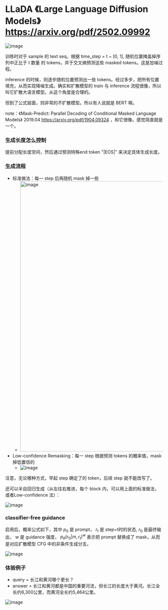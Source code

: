 # LLaDA 《Large Language Diffusion Models》 https://arxiv.org/pdf/2502.09992

![image](https://github.com/user-attachments/assets/1197a8d3-0497-40ca-9a8c-f8a9e7cc0b9d)

训练时对于 sample 的 text seq，根据 time_step = t ~ [0, 1], 随机位置掩盖掉序列中正比于 t 数量 的 tokens，并于交叉熵预测这些 masked tokens。这是加噪过程。

inference 的时候，则逐步随机位置预测出一些 tokens。经过多步，把所有位置填充，从而实现降噪生成。确实和扩散模型的 train 与 inference 流程很像，所以叫它扩散大语言模型。从这个角度是合理的。

但到了公式层面，则非常的不扩散模型。所以有人说就是 BERT 嘛。

note：《Mask-Predict: Parallel Decoding of Conditional Masked Language Models》 2019.04 https://arxiv.org/pdf/1904.09324 ，和它很像。感觉简直就是一个。

### 生成长度怎么控制

提前分配长度空间，然后通过预测特殊end token "|EOS|" 来决定具体生成长度。

### 生成流程

- 标准做法：每一 step 后再随机 mask 掉一些
  - <img width="1512" height="862" alt="image" src="https://github.com/user-attachments/assets/8ef0bc75-d6a0-4897-b036-afad0f9cbe4f" />
- Low-confidence Remasking：每一 step 根据预测 tokens 的概率值，mask 掉低置信的
  - ![image](https://github.com/user-attachments/assets/d62846fa-51cf-4c1c-8da7-94ec92cbd5dc)

注意，无论哪种方式，早起 step 确定了的 token，后续 step 就不能改写了。

还可以半自回归生成（从左往右推进，每个 block 内，可以用上面的标准做法，或者Low-confidence 法）：

![image](https://github.com/user-attachments/assets/9988d291-6891-4bbf-9f6b-0c823d6dc3e9)

### classifier-free guidance

启用后，概率公式如下，其中 $p_0$ 是 prompt， $r_t$ 是 step=t时的状态, $r_0$ 是最终输出， w 是 guidance 强度， $p_θ(r_0|m, r_t)^w$ 表示把 prompt 替换成了 mask，从而是对应扩散模型 CFG 中的非条件生成分支。

![image](https://github.com/user-attachments/assets/29e58f85-a6bd-4844-93a9-1722c162d183)

### 体验例子

- query = 长江和黄河哪个更长？
- answer = 长江和黄河都是中国的重要河流，但长江的长度大于黄河。长江全长约6,300公里，而黄河全长约5,464公里。

![image](https://github.com/user-attachments/assets/db337843-1f3e-40f4-a39a-2b734d961e23)


